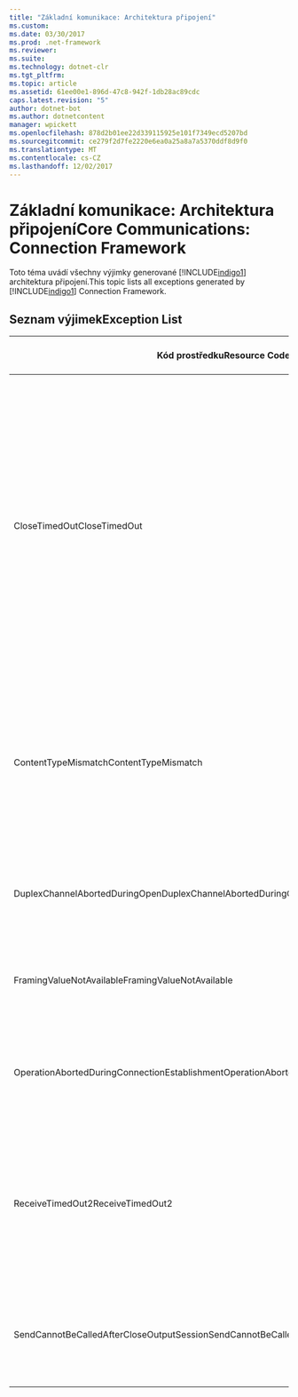 ```yaml
---
title: "Základní komunikace: Architektura připojení"
ms.custom: 
ms.date: 03/30/2017
ms.prod: .net-framework
ms.reviewer: 
ms.suite: 
ms.technology: dotnet-clr
ms.tgt_pltfrm: 
ms.topic: article
ms.assetid: 61ee00e1-896d-47c8-942f-1db28ac89cdc
caps.latest.revision: "5"
author: dotnet-bot
ms.author: dotnetcontent
manager: wpickett
ms.openlocfilehash: 878d2b01ee22d339115925e101f7349ecd5207bd
ms.sourcegitcommit: ce279f2d7fe2220e6ea0a25a8a7a5370ddf8d9f0
ms.translationtype: MT
ms.contentlocale: cs-CZ
ms.lasthandoff: 12/02/2017
---
```

# <a name="core-communications-connection-framework"></a><span data-ttu-id="ff1ae-102">Základní komunikace: Architektura připojení</span><span class="sxs-lookup"><span data-stu-id="ff1ae-102">Core Communications: Connection Framework</span></span>
<span data-ttu-id="ff1ae-103">Toto téma uvádí všechny výjimky generované [!INCLUDE[indigo1](../../../../../includes/indigo1-md.md)] architektura připojení.</span><span class="sxs-lookup"><span data-stu-id="ff1ae-103">This topic lists all exceptions generated by [!INCLUDE[indigo1](../../../../../includes/indigo1-md.md)] Connection Framework.</span></span>  
  
## <a name="exception-list"></a><span data-ttu-id="ff1ae-104">Seznam výjimek</span><span class="sxs-lookup"><span data-stu-id="ff1ae-104">Exception List</span></span>  
  
|<span data-ttu-id="ff1ae-105">Kód prostředku</span><span class="sxs-lookup"><span data-stu-id="ff1ae-105">Resource Code</span></span>|<span data-ttu-id="ff1ae-106">Řetězec prostředku</span><span class="sxs-lookup"><span data-stu-id="ff1ae-106">Resource String</span></span>|  
|-------------------|---------------------|  
|<span data-ttu-id="ff1ae-107">CloseTimedOut</span><span class="sxs-lookup"><span data-stu-id="ff1ae-107">CloseTimedOut</span></span>|<span data-ttu-id="ff1ae-108">Zavřít metoda vypršel časový limit po zadanou dobu.</span><span class="sxs-lookup"><span data-stu-id="ff1ae-108">The Close method timed out after the specified time.</span></span> <span data-ttu-id="ff1ae-109">Zvyšte hodnotu časového limitu, která je předána volání zavřít nebo zvyšte hodnotu časového limitu pro uzavírání na vazby.</span><span class="sxs-lookup"><span data-stu-id="ff1ae-109">Increase the timeout value that is passed to the call to Close or increase the CloseTimeout value on the binding.</span></span> <span data-ttu-id="ff1ae-110">Čas přidělený tato operace mohla být část delší časový limit.</span><span class="sxs-lookup"><span data-stu-id="ff1ae-110">The time allotted to this operation may have been a portion of a longer timeout.</span></span>|  
|<span data-ttu-id="ff1ae-111">ContentTypeMismatch</span><span class="sxs-lookup"><span data-stu-id="ff1ae-111">ContentTypeMismatch</span></span>|<span data-ttu-id="ff1ae-112">Zadaný typ obsahu byla odeslána na službu, která byla očekávána zadaný.</span><span class="sxs-lookup"><span data-stu-id="ff1ae-112">The specified content type was sent to a service that was expecting the specified.</span></span> <span data-ttu-id="ff1ae-113">Může být neshoda vazby klienta a služby.</span><span class="sxs-lookup"><span data-stu-id="ff1ae-113">The client and service bindings may be mismatched.</span></span>|  
|<span data-ttu-id="ff1ae-114">DuplexChannelAbortedDuringOpen</span><span class="sxs-lookup"><span data-stu-id="ff1ae-114">DuplexChannelAbortedDuringOpen</span></span>|<span data-ttu-id="ff1ae-115">Duplexní kanál do zadané ukončen během procesu otevřete.</span><span class="sxs-lookup"><span data-stu-id="ff1ae-115">The duplex channel to the specified terminated during the Open process.</span></span>|  
|<span data-ttu-id="ff1ae-116">FramingValueNotAvailable</span><span class="sxs-lookup"><span data-stu-id="ff1ae-116">FramingValueNotAvailable</span></span>|<span data-ttu-id="ff1ae-117">Hodnotu nelze přistupovat, protože není plně dekódovat.</span><span class="sxs-lookup"><span data-stu-id="ff1ae-117">The value cannot be accessed because it is not fully decoded.</span></span>|  
|<span data-ttu-id="ff1ae-118">OperationAbortedDuringConnectionEstablishment</span><span class="sxs-lookup"><span data-stu-id="ff1ae-118">OperationAbortedDuringConnectionEstablishment</span></span>|<span data-ttu-id="ff1ae-119">Operace se ukončila při navazování připojení k zadané.</span><span class="sxs-lookup"><span data-stu-id="ff1ae-119">The operation was terminated while establishing a connection to the specified.</span></span>|  
|<span data-ttu-id="ff1ae-120">ReceiveTimedOut2</span><span class="sxs-lookup"><span data-stu-id="ff1ae-120">ReceiveTimedOut2</span></span>|<span data-ttu-id="ff1ae-121">Po zadanou dobu vypršel časový limit operace příjmu.</span><span class="sxs-lookup"><span data-stu-id="ff1ae-121">The receive operation has timed out after the specified time.</span></span> <span data-ttu-id="ff1ae-122">Čas přidělený tato operace mohla být část delší časový limit.</span><span class="sxs-lookup"><span data-stu-id="ff1ae-122">The time allotted to this operation may have been a portion of a longer timeout.</span></span>|  
|<span data-ttu-id="ff1ae-123">SendCannotBeCalledAfterCloseOutputSession</span><span class="sxs-lookup"><span data-stu-id="ff1ae-123">SendCannotBeCalledAfterCloseOutputSession</span></span>|<span data-ttu-id="ff1ae-124">Po zavolání CloseOutputSession nelze odesílat zprávy na kanál.</span><span class="sxs-lookup"><span data-stu-id="ff1ae-124">You cannot send messages on a channel after CloseOutputSession has been called.</span></span>|
